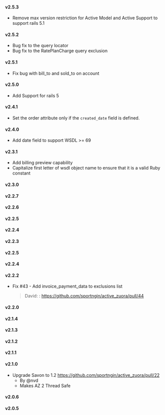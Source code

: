 #### v2.5.3
 * Remove max version restriction for Active Model and Active Support to support rails 5.1
#### v2.5.2
 * Bug fix to the query locator
 * Bug fix to the RatePlanCharge query exclusion
#### v2.5.1
* Fix bug with bill_to and sold_to on account
#### v2.5.0
* Add Support for rails 5
#### v2.4.1
* Set the order attribute only if the `created_date` field is defined.
#### v2.4.0
* Add date field to support WSDL >= 69
#### v2.3.1
*  Add billing preview capability
*  Capitalize first letter of wsdl object name to ensure that it is a valid Ruby constant
#### v2.3.0
#### v2.2.7
#### v2.2.6
#### v2.2.5
#### v2.2.4
#### v2.2.3
#### v2.2.5
#### v2.2.4
#### v2.2.2
* Fix #43 - Add invoice_payment_data to exclusions list

  > David: : https://github.com/sportngin/active_zuora/pull/44
#### v2.2.0
#### v2.1.4
#### v2.1.3
#### v2.1.2
#### v2.1.1
#### v2.1.0
* Upgrade Savon to 1.2 https://github.com/sportngin/active_zuora/pull/22
  - By @nvd
  - Makes AZ 2 Thread Safe
#### v2.0.6
#### v2.0.5
